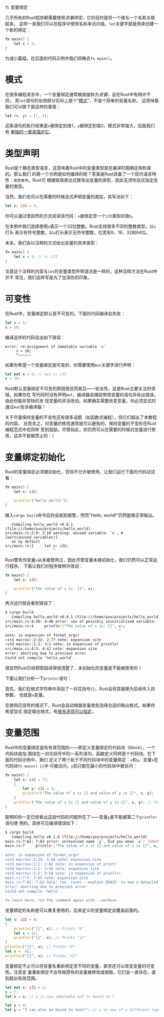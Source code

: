 % 变量绑定

几乎所有的Rust程序都需要使用*变量绑定*，它的目的是将一个值与一个名称关联起来，
这样一来我们可以在程序中使用名称来访问值。`let`关键字就是用来创建一个新的绑定：

```rust
fn main() {
    let x = 5;
}
```

为减小篇幅，在后面的代码示例中我们将略去`fn main()`。

# 模式

在很多编程语言中，一个变量绑定通常被直接称为*变量*，这在Rust中有稍许不同，
其`let`语句的左侧部分实际上是个“[模式][pattern]”，不是个简单的变量名称。
这意味着我们可以做下面这样的事情：

```rust
let (x, y) = (1, 2);
```

这条语句的执行结果是`x`被绑定到值1，`y`被绑定到值2。模式非常强大，后面我们有
[单独的一章来描述它][pattern]。

[pattern]: patterns.md

# 类型声明

Rust是个静态类型语言，这意味着Rust中的变量类型是在编译时期确定和检查的。那么我们
的第一个示例是如何编译的呢？答案是Rust具备了一个现代语言特性：`类型推导`。Rust可
根据赋值表达式推导出变量的类型，因此无须你显式指定变量的类型。

当然，我们也可以在需要的时候显式声明变量的类型，其写法如下：

```rust
let x: i32 = 5;
```

你可以通过很自然的方式阅读该代码：`x`被绑定至一个`i32`类型的值`5`。

在本例中我们选择使用`x`表示一个32位整数。Rust支持很多不同的整数类型，以`i`打头
表示有符号整数，以`u`打头表示无符号整数，位宽有8、16、32和64位。

未来，我们会以注释的方式给出变量的具体类型：

```rust
fn main() {
    let x = 5; // x: i32
}
```

注意这个注释的内容与`let`的变量类型声明语法是一样的，这种注释方法在Rust中并不
常见，我们这样写是为了加深你的印象。

# 可变性 

在Rust中，变量绑定默认是不可变的。下面的代码编译会失败：

```rust
let x = 5;
x = 10;
```

编译这样的代码会出如下错误：

```text
error: re-assignment of immutable variable `x`
     x = 10;
     ^~~~~~~
```

如果你希望一个变量绑定是可变的，你需要使用`mut`关键字进行声明：

```rust
let mut x = 5; // mut x: i32
x = 10;
```

Rust默认变量绑定不可变的原因很显而易见——安全性，这是Rust主要关注的领域。如果你在
写代码时没有声明`mut`，编译器会捕捉修改变量的语句并给出错误，由此你能非常快的发
现变量的非法改动。如果确实需要改变变量，你必须显式的通过`mut`告诉编译器！

关于尽量保持变量的不变性还有很多话题（如函数式编程），但它们超出了本教程的内容。
总而言之，对变量的修改通常是可以避免的，保持变量的不变形在Rust编程范式中也同样
受到鼓励。尽管如此，你仍然可以在需要的时候对变量进行修改，这并不是被禁止的：）

# 变量绑定初始化

Rust的变量绑定必须被初始化，否则不允许被使用。让我们运行下面的代码试试看：

```rust
fn main() {
    let x: i32;

    println!("Hello world!");
}
```

输入`cargo build`命令后你会收到报警，然而"Hello, world!"仍然能够正常输出。

```text
   Compiling hello_world v0.0.1 (file:///home/you/projects/hello_world)
src/main.rs:2:9: 2:10 warning: unused variable: `x`, #[warn(unused_variables)]
   on by default
src/main.rs:2     let x: i32;
                      ^
```

Rust警告你变量`x`从未被使用过，因此尽管变量未被初始化，我们仍然可以正常运行程序。
下面让我们对程序做稍许改动：

```rust
fn main() {
    let x: i32;

    println!("The value of x is: {}", x);
}
```

再次运行就会看到错误了：

```bash
$ cargo build
   Compiling hello_world v0.0.1 (file:///home/you/projects/hello_world)
src/main.rs:4:39: 4:40 error: use of possibly uninitialized variable: `x`
src/main.rs:4     println!("The value of x is: {}", x);
                                                    ^
note: in expansion of format_args!
<std macros>:2:23: 2:77 note: expansion site
<std macros>:1:1: 3:2 note: in expansion of println!
src/main.rs:4:5: 4:42 note: expansion site
error: aborting due to previous error
Could not compile `hello_world`.
```

很显然Rust已经把原因讲得很清楚了，未初始化的变量是不能被使用的！

下面让我们分析一下`prinln!`语句：

首先，我们在格式字符串中添加了一对花括号`{}`，Rust会将其替换为后续传入的参数，
也就是`x`变量。

在使用花括号的情况下，Rust会自动根据变量类型选择合适的输出格式。如果你希望显式
指定输出格式，有[很多选项可以指定][format]。

[format]: https://doc.rust-lang.org/std/fmt/index.html

# 变量范围

Rust中的变量绑定是有有效范围的——即定义变量绑定的代码块（block）。一个代码块是指
围绕在一对花括号中的一系列语句。函数定义同样是个代码块。在下面的代码示例中，我们
定义了两个处于不同代码块中的变量绑定：`x`和`y`。变量`x`在代码块`fn main() {}`中
可被访问，`y`则只能在最小的代码块中被访问：

```rust
fn main() {
    let x: i32 = 17;
    {
        let y: i32 = 3;
        println!("The value of x is {} and value of y is {}", x, y);
    }
    println!("The value of x is {} and value of y is {}", x, y); // This won't work
}
```

聪明的你一定已经看出这段代码的问题所在了——变量`y`是不能被第二个`println!`语句使
用的。具体可见编译错误如下：

```bash
$ cargo build
   Compiling hello v0.1.0 (file:///home/you/projects/hello_world)
main.rs:7:62: 7:63 error: unresolved name `y`. Did you mean `x`? [E0425]
main.rs:7     println!("The value of x is {} and value of y is {}", x, y); // This won't work
                                                                       ^
note: in expansion of format_args!
<std macros>:2:25: 2:56 note: expansion site
<std macros>:1:1: 2:62 note: in expansion of print!
<std macros>:3:1: 3:54 note: expansion site
<std macros>:1:1: 3:58 note: in expansion of println!
main.rs:7:5: 7:65 note: expansion site
main.rs:7:62: 7:63 help: run `rustc --explain E0425` to see a detailed explanation
error: aborting due to previous error
Could not compile `hello`.

To learn more, run the command again with --verbose.
```

变量绑定的名称是可以重复使用的，后来定义的变量绑定会覆盖前面的。

```rust
let x: i32 = 8;
{
    println!("{}", x); // Prints "8"
    let x = 12;
    println!("{}", x); // Prints "12"
}
println!("{}", x); // Prints "8"
let x =  42;
println!("{}", x); // Prints "42"
```

变量绑定不止可以将变量名重新绑定至不同的变量，甚至还可以改变变量的可变性。注意变
量重新绑定不会导致原有的变量被修改或销毁，它们会一直存在，直到超出有效范围。

```rust
let mut x: i32 = 1;
x = 7;
let x = x; // x is now immutable and is bound to 7

let y = 4;
let y = "I can also be bound to text!"; // y is now of a different type
```
